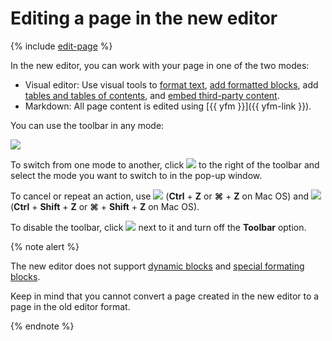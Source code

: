 # Editing a page in the new editor

{% include [edit-page](../_includes/wiki/edit-page.md) %}

In the new editor, you can work with your page in one of the two modes:
* Visual editor: Use visual tools to [format text](wysiwyg/text-format.md), [add formatted blocks](wysiwyg/block-format.md), add [tables and tables of contents](wysiwyg/tables-format.md), and [embed third-party content](wysiwyg/embed-content.md).
* Markdown: All page content is edited using [{{ yfm }}]({{ yfm-link }}).

You can use the toolbar in any mode:

![](../_assets/wiki/tools-panel.png)

To switch from one mode to another, click ![](../_assets/wiki/svg/wysiwyg/show.svg) to the right of the toolbar and select the mode you want to switch to in the pop-up window.

To cancel or repeat an action, use ![](../_assets/wiki/svg/wysiwyg/undo.svg) (**Ctrl** + **Z** or **⌘** + **Z** on Mac OS) and ![](../_assets/wiki/svg/wysiwyg/redo.svg) (**Ctrl** + **Shift** + **Z** or **⌘** + **Shift** + **Z** on Mac OS).

To disable the toolbar, click ![](../_assets/wiki/svg/wysiwyg/show.svg) next to it and turn off the **Toolbar** option.

{% note alert %}

The new editor does not support [dynamic blocks](actions.md) and [special formating blocks](formatter.md).

Keep in mind that you cannot convert a page created in the new editor to a page in the old editor format.

{% endnote %}